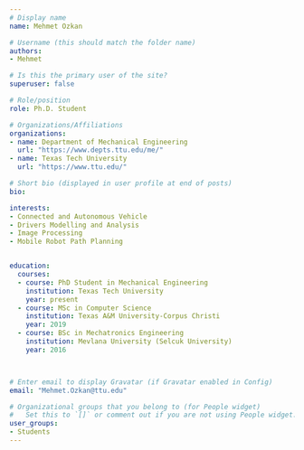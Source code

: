 ```yaml
---
# Display name
name: Mehmet Ozkan

# Username (this should match the folder name)
authors:
- Mehmet

# Is this the primary user of the site?
superuser: false

# Role/position
role: Ph.D. Student

# Organizations/Affiliations
organizations:
- name: Department of Mechanical Engineering
  url: "https://www.depts.ttu.edu/me/"
- name: Texas Tech University
  url: "https://www.ttu.edu/"

# Short bio (displayed in user profile at end of posts)
bio:

interests:
- Connected and Autonomous Vehicle
- Drivers Modelling and Analysis
- Image Processing
- Mobile Robot Path Planning


education:
  courses:
  - course: PhD Student in Mechanical Engineering
    institution: Texas Tech University
    year: present
  - course: MSc in Computer Science
    institution: Texas A&M University-Corpus Christi
    year: 2019
  - course: BSc in Mechatronics Engineering
    institution: Mevlana University (Selcuk University)
    year: 2016



# Enter email to display Gravatar (if Gravatar enabled in Config)
email: "Mehmet.Ozkan@ttu.edu"

# Organizational groups that you belong to (for People widget)
#   Set this to `[]` or comment out if you are not using People widget.  
user_groups:
- Students
---
```

